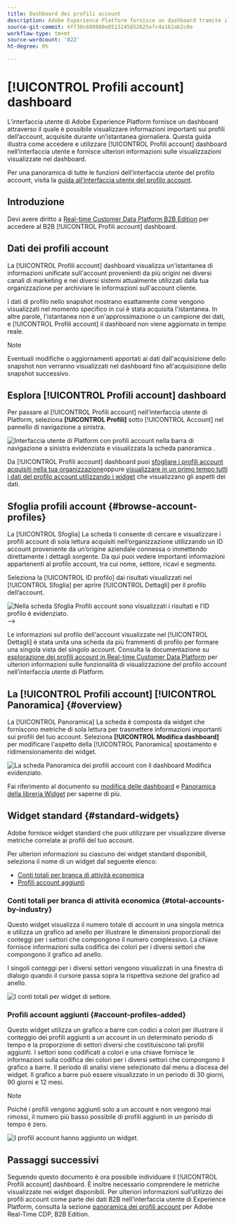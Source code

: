 ```yaml
---
title: Dashboard dei profili account
description: Adobe Experience Platform fornisce un dashboard tramite il quale puoi visualizzare informazioni importanti sui profili account B2B della tua organizzazione.
source-git-commit: 4ff30c689808e0513245852625efc4a162ab2c0e
workflow-type: tm+mt
source-wordcount: '822'
ht-degree: 0%

---
```


# [!UICONTROL Profili account] dashboard

L’interfaccia utente di Adobe Experience Platform fornisce un dashboard attraverso il quale è possibile visualizzare informazioni importanti sui profili dell’account, acquisite durante un’istantanea giornaliera. Questa guida illustra come accedere e utilizzare [!UICONTROL Profili account] dashboard nell’interfaccia utente e fornisce ulteriori informazioni sulle visualizzazioni visualizzate nel dashboard.

Per una panoramica di tutte le funzioni dell’interfaccia utente del profilo account, visita la [guida all’interfaccia utente del profilo account](../../rtcdp/accounts/account-profile-ui-guide.md).

## Introduzione

Devi avere diritto a [Real-time Customer Data Platform B2B Edition](../../rtcdp/b2b-overview.md) per accedere al B2B [!UICONTROL Profili account] dashboard.

## Dati dei profili account

La [!UICONTROL Profili account] dashboard visualizza un&#39;istantanea di informazioni unificate sull&#39;account provenienti da più origini nei diversi canali di marketing e nei diversi sistemi attualmente utilizzati dalla tua organizzazione per archiviare le informazioni sull&#39;account cliente.

I dati di profilo nello snapshot mostrano esattamente come vengono visualizzati nel momento specifico in cui è stata acquisita l&#39;istantanea. In altre parole, l&#39;istantanea non è un&#39;approssimazione o un campione dei dati, e [!UICONTROL Profili account] il dashboard non viene aggiornato in tempo reale.

>[!NOTE]
>
>Eventuali modifiche o aggiornamenti apportati ai dati dall&#39;acquisizione dello snapshot non verranno visualizzati nel dashboard fino all&#39;acquisizione dello snapshot successivo.

## Esplora [!UICONTROL Profili account] dashboard

Per passare al [!UICONTROL Profili account] nell’interfaccia utente di Platform, seleziona **[!UICONTROL Profili]** sotto [!UICONTROL Account] nel pannello di navigazione a sinistra.

![Interfaccia utente di Platform con profili account nella barra di navigazione a sinistra evidenziata e visualizzata la scheda panoramica .](../images/account-profiles/account-profiles-dashboard.png)

Da [!UICONTROL Profili account] dashboard puoi [sfogliare i profili account acquisiti nella tua organizzazione](#browse-account-profiles)oppure [visualizzare in un primo tempo tutti i dati del profilo account utilizzando i widget](#standard-widgets) che visualizzano gli aspetti dei dati.

## Sfoglia profili account {#browse-account-profiles}

La [!UICONTROL Sfoglia] La scheda ti consente di cercare e visualizzare i profili account di sola lettura acquisiti nell’organizzazione utilizzando un ID account proveniente da un’origine aziendale connessa o immettendo direttamente i dettagli sorgente. Da qui puoi vedere importanti informazioni appartenenti al profilo account, tra cui nome, settore, ricavi e segmento.

Seleziona la [!UICONTROL ID profilo] dai risultati visualizzati nel [!UICONTROL Sfoglia] per aprire [!UICONTROL Dettagli] per il profilo dell’account.

![Nella scheda Sfoglia Profili account sono visualizzati i risultati e l’ID profilo è evidenziato.](../images/account-profiles/account-profiles-browse-tab.png) —>

Le informazioni sul profilo dell&#39;account visualizzate nel [!UICONTROL Dettagli] è stata unita una scheda da più frammenti di profilo per formare una singola vista del singolo account. Consulta la documentazione su [esplorazione dei profili account in Real-time Customer Data Platform](../../rtcdp/accounts/account-profile-ui-guide.md#browse-account-profiles) per ulteriori informazioni sulle funzionalità di visualizzazione del profilo account nell’interfaccia utente di Platform.

## La [!UICONTROL Profili account] [!UICONTROL Panoramica] {#overview}

La [!UICONTROL Panoramica] La scheda è composta da widget che forniscono metriche di sola lettura per trasmettere informazioni importanti sui profili del tuo account. Seleziona **[!UICONTROL Modifica dashboard]** per modificare l&#39;aspetto della [!UICONTROL Panoramica] spostamento e ridimensionamento dei widget.

![La scheda Panoramica dei profili account con il dashboard Modifica evidenziato.](../images/account-profiles/modify-dashboard.png)

Fai riferimento al documento su [modifica delle dashboard](../customize/modify.md) e [Panoramica della libreria Widget](../customize/widget-library.md) per saperne di più.

## Widget standard {#standard-widgets}

Adobe fornisce widget standard che puoi utilizzare per visualizzare diverse metriche correlate ai profili del tuo account.

Per ulteriori informazioni su ciascuno dei widget standard disponibili, seleziona il nome di un widget dal seguente elenco:

* [Conti totali per branca di attività economica](#total-accounts-by-industry)
* [Profili account aggiunti](#account-profiles-added)

### Conti totali per branca di attività economica {#total-accounts-by-industry}

Questo widget visualizza il numero totale di account in una singola metrica e utilizza un grafico ad anello per illustrare le dimensioni proporzionali dei conteggi per i settori che compongono il numero complessivo. La chiave fornisce informazioni sulla codifica dei colori per i diversi settori che compongono il grafico ad anello.

I singoli conteggi per i diversi settori vengono visualizzati in una finestra di dialogo quando il cursore passa sopra la rispettiva sezione del grafico ad anello.

![I conti totali per widget di settore.](../images/account-profiles/total-accounts-by-industry-widget.png)

### Profili account aggiunti {#account-profiles-added}

Questo widget utilizza un grafico a barre con codici a colori per illustrare il conteggio dei profili aggiunti a un account in un determinato periodo di tempo e la proporzione di settori diversi che costituiscono tali profili aggiunti. I settori sono codificati a colori e una chiave fornisce le informazioni sulla codifica dei colori per i diversi settori che compongono il grafico a barre. Il periodo di analisi viene selezionato dal menu a discesa del widget. Il grafico a barre può essere visualizzato in un periodo di 30 giorni, 90 giorni e 12 mesi.

>[!NOTE]
>
>Poiché i profili vengono aggiunti solo a un account e non vengono mai rimossi, il numero più basso possibile di profili aggiunti in un periodo di tempo è zero.

![I profili account hanno aggiunto un widget.](../images/account-profiles/accounts-profiles-added-widget.png)

## Passaggi successivi

Seguendo questo documento è ora possibile individuare il [!UICONTROL Profili account] dashboard. È inoltre necessario comprendere le metriche visualizzate nei widget disponibili. Per ulteriori informazioni sull’utilizzo dei profili account come parte dei dati B2B nell’interfaccia utente di Experience Platform, consulta la sezione [panoramica dei profili account](../../rtcdp/accounts/account-profile-overview.md) per Adobe Real-Time CDP, B2B Edition.
